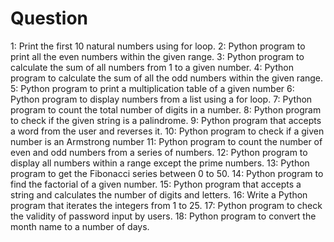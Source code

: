 # Question 


1: Print the first 10 natural numbers using for loop.
2: Python program to print all the even numbers within the given range.
3: Python program to calculate the sum of all numbers from 1 to a given number.
4: Python program to calculate the sum of all the odd numbers within the given range.
5: Python program to print a multiplication table of a given number
6: Python program to display numbers from a list using a for loop.
7: Python program to count the total number of digits in a number.
8: Python program to check if the given string is a palindrome.
9: Python program that accepts a word from the user and reverses it.
10: Python program to check if a given number is an Armstrong number
11: Python program to count the number of even and odd numbers from a series of numbers.
12: Python program to display all numbers within a range except the prime numbers.
13: Python program to get the Fibonacci series between 0 to 50.
14: Python program to find the factorial of a given number.
15: Python program that accepts a string and calculates the number of digits and letters.
16: Write a Python program that iterates the integers from 1 to 25.
17: Python program to check the validity of password input by users.
18: Python program to convert the month name to a number of days.
